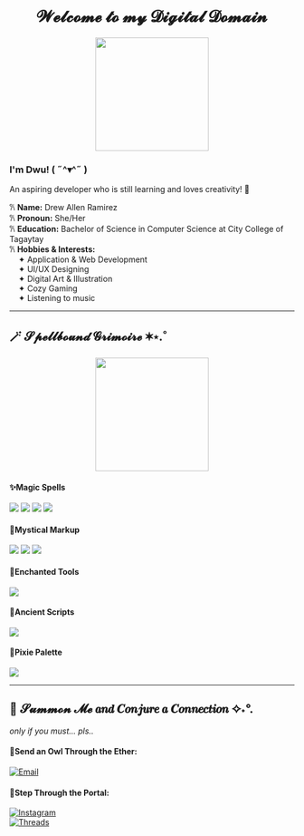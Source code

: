 <h1 align="center"> 𝓦𝓮𝓵𝓬𝓸𝓶𝓮 𝓽𝓸 𝓶𝔂 𝓓𝓲𝓰𝓲𝓽𝓪𝓵 𝓓𝓸𝓶𝓪𝓲𝓷 </h1>

<p align="center">
  <img src="https://media.giphy.com/media/fh2VhwYZHawxruF0nO/giphy.gif" width="200px">
</p>

### I'm Dwu! ( ˶^▾^˶ )   
An aspiring developer who is still learning and loves creativity! 🫧

𐙚 **Name:** Drew Allen Ramirez  
𐙚 **Pronoun:** She/Her  
𐙚 **Education:** Bachelor of Science in Computer Science at City College of Tagaytay    
𐙚 **Hobbies & Interests:**  
&nbsp;&nbsp;&nbsp;&nbsp;✦ Application & Web Development  
&nbsp;&nbsp;&nbsp;&nbsp;✦ UI/UX Designing  
&nbsp;&nbsp;&nbsp;&nbsp;✦ Digital Art & Illustration  
&nbsp;&nbsp;&nbsp;&nbsp;✦ Cozy Gaming  
&nbsp;&nbsp;&nbsp;&nbsp;✦ Listening to music  

---
## 🪄 𝓢𝓹𝓮𝓵𝓵𝓫𝓸𝓾𝓷𝓭 𝓖𝓻𝓲𝓶𝓸𝓲𝓻𝓮 ✶⋆.˚
<p align="center">
  <img src="https://media.giphy.com/media/ltnwrUlKwDQPmaA2sI/giphy.gif" width="200px">
</p>


#### ✨Magic Spells 
<p>
  <img src="https://img.shields.io/badge/Java-8676d5?style=for-the-badge&logo=java&logoColor=e6e2fb">
  <img src="https://img.shields.io/badge/C++-8676d5?style=for-the-badge&logo=c%2B%2B&logoColor=e6e2fb">
  <img src="https://img.shields.io/badge/Dart-8676d5?style=for-the-badge&logo=dart&logoColor=e6e2fb">
  <img src="https://img.shields.io/badge/Python-8676d5?style=for-the-badge&logo=python&logoColor=e6e2fb">
</p>

#### 💫Mystical Markup
<p>
  <img src="https://img.shields.io/badge/HTML-8676d5?style=for-the-badge&logo=html5&logoColor=e6e2fb">
  <img src="https://img.shields.io/badge/CSS-8676d5?style=for-the-badge&logo=css3&logoColor=e6e2fb">
  <img src="https://img.shields.io/badge/JavaScript-8676d5?style=for-the-badge&logo=javascript&logoColor=e6e2fb">
</p>

#### 🌟Enchanted Tools
<p>
  <img src="https://img.shields.io/badge/Flutter-8676d5?style=for-the-badge&logo=flutter&logoColor=e6e2fb">
</p>

#### 📜Ancient Scripts
<p>
  <img src="https://img.shields.io/badge/MySQL-8676d5?style=for-the-badge&logo=mysql&logoColor=e6e2fb">
</p>

#### 🌠Pixie Palette
<p>
  <img src="https://img.shields.io/badge/Figma-8676d5?style=for-the-badge&logo=figma&logoColor=e6e2fb">
</p>


<!-- ## 🧙‍♀️ 𝓣𝓱𝓮 𝓣𝓪𝓵𝓮𝓼 𝓸𝓯 𝓜𝔂𝓽𝓱𝓲𝓬𝓪𝓵 𝓣𝓲𝓭𝓫𝓲𝓽𝓼 𝓸𝓯 𝓓𝔀𝓾 -->


---
## 🔮 𝓢𝓾𝓶𝓶𝓸𝓷 𝓜𝓮 𝒂𝒏𝒅 𝑪𝒐𝒏𝒋𝒖𝒓𝒆 𝒂 𝑪𝒐𝒏𝒏𝒆𝒄𝒕𝒊𝒐𝒏 ✧˖°.
*only if you must... pls..*


#### 🦉Send an Owl Through the Ether: 
[![Email](https://img.shields.io/badge/Email-8676d5?style=for-the-badge&logo=gmail&logoColor=e6e2fb)](mailto:ramirez.drewallen@gmail.com)  

#### 🌌Step Through the Portal: 
[![Instagram](https://img.shields.io/badge/Instagram-8676d5?style=for-the-badge&logo=instagram&logoColor=e6e2fb)](https://www.instagram.com/d.x.wn/)  
[![Threads](https://img.shields.io/badge/Threads-8676d5?style=for-the-badge&logo=threads&logoColor=e6e2fb)](https://www.threads.net/@d.wyu)  




